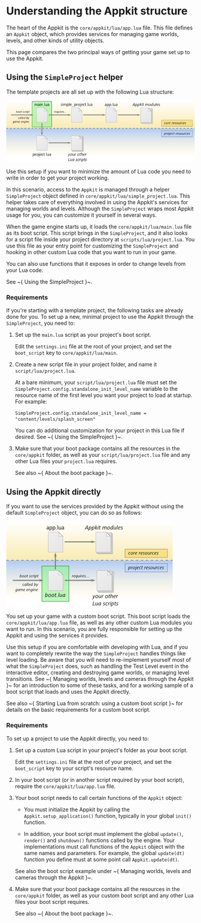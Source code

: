 # Understanding the Appkit structure

The heart of the Appkit is the `core/appkit/lua/app.lua` file. This file defines an `Appkit` object, which provides services for managing game worlds, levels, and other kinds of utility objects.

This page compares the two principal ways of getting your game set up to use the Appkit.

## Using the `SimpleProject` helper

The template projects are all set up with the following Lua structure:

![Template project Lua structure](../../../images/appkit_structure.png)

Use this setup if you want to minimize the amount of Lua code you need to write in order to get your project working.

In this scenario, access to the `Appkit` is managed through a helper `SimpleProject` object defined in `core/appkit/lua/simple_project.lua`. This helper takes care of everything involved in using the Appkit's services for managing worlds and levels. Although the `SimpleProject` wraps most Appkit usage for you, you can customize it yourself in several ways.

When the game engine starts up, it loads the `core/appkit/lua/main.lua` file as its boot script. This script brings in the `SimpleProject`, and it also looks for a script file inside your project directory at `scripts/lua/project.lua`. You use this file as your entry point for customizing the `SimpleProject` and hooking in other custom Lua code that you want to run in your game.

You can also use functions that it exposes in order to change levels from your Lua code.

See ~{ Using the SimpleProject }~.

### Requirements

If you're starting with a template project, the following tasks are already done for you. To set up a new, minimal project to use the Appkit through the `SimpleProject`, you need to:

1.	Set up the `main.lua` script as your project's boot script.

	Edit the `settings.ini` file at the root of your project, and set the `boot_script` key to `core/appkit/lua/main`.

2.	Create a new script file in your project folder, and name it `script/lua/project.lua`.

	At a bare minimum, your `script/lua/project.lua` file must set the `SimpleProject.config.standalone_init_level_name` variable to the resource name of the first level you want your project to load at startup. For example:

	~~~{lua}
	SimpleProject.config.standalone_init_level_name = "content/levels/splash_screen"
	~~~

	You can do additional customization for your project in this Lua file if desired. See ~{ Using the SimpleProject }~.

3.	Make sure that your boot package contains all the resources in the `core/appkit` folder, as well as your `script/lua/project.lua` file and any other Lua files your `project.lua` requires.

	See also ~{ About the boot package }~.

## Using the Appkit directly

If you want to use the services provided by the Appkit without using the default `SimpleProject` object, you can do so as follows:

![Lua structure using the Appkit](../../../images/appkit_structure_custom_boot.png)

You set up your game with a custom boot script. This boot script loads the `core/appkit/lua/app.lua` file, as well as any other custom Lua modules you want to run. In this scenario, you are fully responsible for setting up the Appkit and using the services it provides.

Use this setup if you are comfortable with developing with Lua, and if you want to completely rewrite the way the `SimpleProject` handles things like level loading. Be aware that you will need to re-implement yourself most of what the `SimpleProject` does, such as handling the Test Level event in the interactive editor, creating and destroying game worlds, or managing level transitions. See ~{ Managing worlds, levels and cameras through the Appkit }~ for an introduction to some of these tasks, and for a working sample of a boot script that loads and uses the Appkit directly.

See also ~{ Starting Lua from scratch: using a custom boot script }~ for details on the basic requirements for a custom boot script.

### Requirements

To set up a project to use the Appkit directly, you need to:

1.	Set up a custom Lua script in your project's folder as your boot script.

	Edit the `settings.ini` file at the root of your project, and set the `boot_script` key to your script's resource name.

2.	In your boot script (or in another script required by your boot script), require the `core/appkit/lua/app.lua` file.

3.	Your boot script needs to call certain functions of the `Appkit` object:

	-	You must initialize the Appkit by calling the `Appkit.setup_application()` function, typically in your global `init()` function.

	-	In addition, your boot script must implement the global `update()`, `render()` and `shutdown()` functions called by the engine. Your implementations must call functions of the `Appkit` object with the same names and parameters. For example, the global `update(dt)` function you define must at some point call `Appkit.update(dt)`.

	See also the boot script example under ~{ Managing worlds, levels and cameras through the Appkit }~.

4.	Make sure that your boot package contains all the resources in the `core/appkit` folder, as well as your custom boot script and any other Lua files your boot script requires.

	See also ~{ About the boot package }~.
